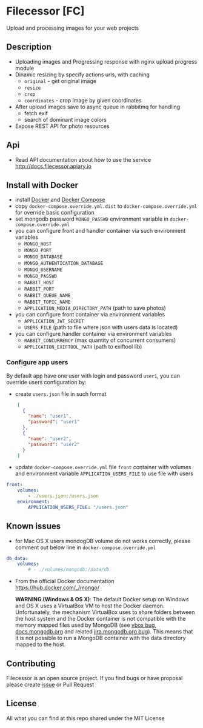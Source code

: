 # Filecessor [FC]

Upload and processing images for your web projects

## Description

- Uploading images and Progressing response with nginx upload progress module
- Dinamic resizing by specify actions urls, with caching
    - `original` - get original image
    - `resize`
    - `crop`
    - `coordinates` - crop image by given coordinates
- After upload images save to async queue in rabbitmq for handling
    - fetch exif
    - search of dominant image colors
- Expose REST API for photo resources

## Api

- Read API documentation about how to use the service http://docs.filecessor.apiary.io

## Install with Docker

- install [Docker](http://docker.com) and [Docker Compose](https://docs.docker.com/compose/)
- copy `docker-compose.override.yml.dist` to `docker-compose.override.yml` for override basic configuration
- set mongodb password `MONGO_PASSWD` environment variable in `docker-compose.override.yml`
- you can configure front and handler container via such environment variables
    - `MONGO_HOST`
    - `MONGO_PORT`
    - `MONGO_DATABASE`
    - `MONGO_AUTHENTICATION_DATABASE`
    - `MONGO_USERNAME`
    - `MONGO_PASSWD`
    - `RABBIT_HOST`
    - `RABBIT_PORT`
    - `RABBIT_QUEUE_NAME`
    - `RABBIT_TOPIC_NAME`
    - `APPLICATION_MEDIA_DIRECTORY_PATH` (path to save photos)
- you can configure front container via environment variables
    - `APPLICATION_JWT_SECRET`
    - `USERS_FILE` (path to file where json with users data is located)
- you can configure handler container via environment variables
    - `RABBIT_CONCURRENCY` (max quantity of concurrent consumers)
    - `APPLICATION_EXIFTOOL_PATH` (path to exiftool lib)
    
### Configure app users

By default app have one user with login and password `user1`, you can override users configuration by:

- create `users.json` file in such format 
```json
    [
      {
        "name": "user1",
        "password": "user1"
      },
      {
        "name": "user2",
        "password": "user2"
      }
    ]
```

- update `docker-compose.override.yml` file `front` container with volumes and environment variable `APPLICATION_USERS_FILE` to use file with users

```yaml
front:
    volumes:
        - ./users.json:/users.json
    environment:
        APPLICATION_USERS_FILE: "/users.json"
```

## Known issues

- for Mac OS X users mondogDB volume do not works correctly, please comment out below line in `docker-compose.override.yml`

```yaml
db_data:
    volumes:
        # - ./volumes/mongodb:/data/db
```

- From the official Docker documentation https://hub.docker.com/_/mongo/

    **WARNING (Windows & OS X)**: The default Docker setup on Windows and OS X uses a VirtualBox VM to host the Docker daemon. Unfortunately, the mechanism VirtualBox uses to share folders between the host system and the Docker container is not compatible with the memory mapped files used by MongoDB (see [vbox bug](https://www.virtualbox.org/ticket/819), [docs.mongodb.org](https://docs.mongodb.org/manual/administration/production-notes/#fsync-on-directories) and related [jira.mongodb.org bug](https://jira.mongodb.org/browse/SERVER-8600)). This means that it is not possible to run a MongoDB container with the data directory mapped to the host.


## Contributing

Filecessor is an open source project. If you find bugs or have proposal please create [issue](https://github.com/lazy-ants/filecessor/issues) or Pull Request
    
## License

All what you can find at this repo shared under the MIT License
